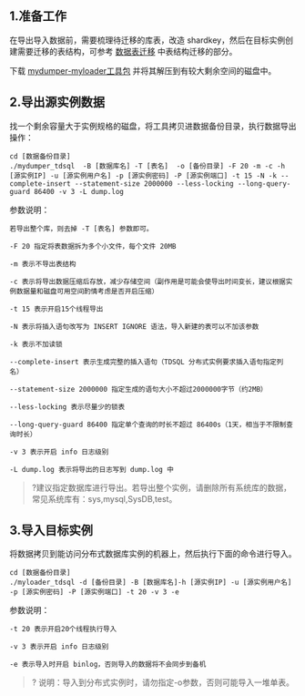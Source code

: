 ## 1.准备工作
在导出导入数据前，需要梳理待迁移的库表，改造 shardkey，然后在目标实例创建需要迁移的表结构，可参考 [数据表迁移](https://cloud.tencent.com/document/product/557/8637) 中表结构迁移的部分。

下载 [mydumper-myloader工具包](工具包链接) 并将其解压到有较大剩余空间的磁盘中。

## 2.导出源实例数据
找一个剩余容量大于实例规格的磁盘，将工具拷贝进数据备份目录，执行数据导出操作：

```
cd [数据备份目录]
./mydumper_tdsql  -B [数据库名] -T [表名]  -o [备份目录] -F 20 -m -c -h [源实例IP] -u [源实例用户名] -p [源实例密码] -P [源实例端口] -t 15 -N -k --complete-insert --statement-size 2000000 --less-locking --long-query-guard 86400 -v 3 -L dump.log
```

参数说明：
```
若导出整个库，则去掉 -T [表名] 参数即可。

-F 20 指定将表数据拆为多个小文件，每个文件 20MB

-m 表示不导出表结构

-c 表示将导出数据压缩后存放，减少存储空间（副作用是可能会使导出时间变长，建议根据实例数据量和磁盘可用空间酌情考虑是否开启压缩）

-t 15 表示开启15个线程导出

-N 表示将插入语句改写为 INSERT IGNORE 语法，导入新建的表可以不加该参数

-k 表示不加读锁

--complete-insert 表示生成完整的插入语句（TDSQL 分布式实例要求插入语句指定列名）

--statement-size 2000000 指定生成的语句大小不超过2000000字节（约2MB）

--less-locking 表示尽量少的锁表

--long-query-guard 86400 指定单个查询的时长不超过 86400s（1天，相当于不限制查询时长）

-v 3 表示开启 info 日志级别

-L dump.log 表示将导出的日志写到 dump.log 中
```

> ?建议指定数据库进行导出。若导出整个实例，请删除所有系统库的数据，常见系统库有：sys,mysql,SysDB,test。

## 3.导入目标实例
将数据拷贝到能访问分布式数据库实例的机器上，然后执行下面的命令进行导入。

```
cd [数据备份目录]
./myloader_tdsql -d [备份目录] -B [数据库名]-h [源实例IP] -u [源实例用户名] -p [源实例密码] -P [源实例端口] -t 20 -v 3 -e
```

参数说明：
```
-t 20 表示开启20个线程执行导入

-v 3 表示开启 info 日志级别

-e 表示导入时开启 binlog，否则导入的数据将不会同步到备机
```
 
> ?
> 说明：导入到分布式实例时，请勿指定-o参数，否则可能导入一堆单表。
